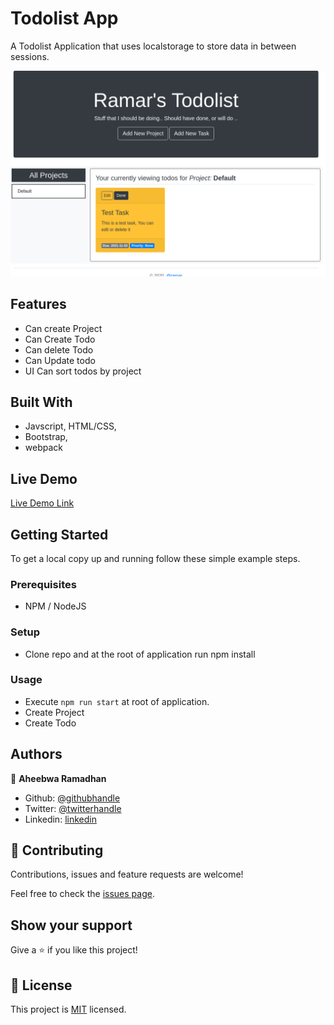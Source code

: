 # Todolist App
A Todolist Application that uses localstorage to store data in between sessions.

![screenshot](./app_screenshot.png)

## Features
* Can create Project
* Can Create Todo
* Can delete Todo
* Can Update todo
* UI Can sort todos by project


## Built With

- Javscript, HTML/CSS,
- Bootstrap,
- webpack

## Live Demo

[Live Demo Link](https://raheebwa.com/mv-todolist)


## Getting Started

To get a local copy up and running follow these simple example steps.

### Prerequisites
* NPM / NodeJS

### Setup
* Clone repo and at the root of application run npm install

### Usage

* Execute `npm run start` at root of application.
* Create Project
* Create Todo


## Authors

👤 **Aheebwa Ramadhan**

- Github: [@githubhandle](https://github.com/raheebwa)
- Twitter: [@twitterhandle](https://twitter.com/raheebwa)
- Linkedin: [linkedin](https://linkedin.com/aheebwaramadhan)


## 🤝 Contributing

Contributions, issues and feature requests are welcome!

Feel free to check the [issues page](issues/).

## Show your support

Give a ⭐️ if you like this project!

## 📝 License

This project is [MIT](lic.url) licensed.
